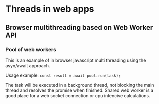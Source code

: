 # Threads in web apps
## Browser multithreading based on Web Worker API

### Pool of web workers

This is an example of in browser javascript multi threading using the asyn/await approach.

Usage example:
    `const result = await pool.run(task);`

The task will be executed in a background thread, not blocking the main thread and resolves the promise when finished.
Shared web worker is a good place for a web socket connection or cpu intencive calculations. 
